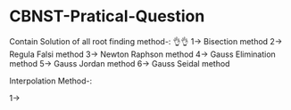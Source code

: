 # CBNST-Pratical-Question
Contain Solution of all root finding method-: 👌👌
1-> Bisection method
2-> Regula Falsi method
3-> Newton Raphson method
4-> Gauss Elimination method 
5-> Gauss Jordan method
6-> Gauss Seidal method

Interpolation Method-:

1->

